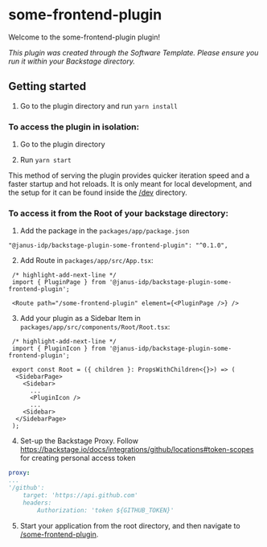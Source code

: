 # some-frontend-plugin

Welcome to the some-frontend-plugin plugin!

_This plugin was created through the Software Template. Please ensure you run it within your Backstage directory._


## Getting started

1. Go to the plugin directory and run `yarn install`


### To access the plugin in isolation:

1. Go to the plugin directory

2. Run `yarn start`

This method of serving the plugin provides quicker iteration speed and a faster startup and hot reloads.
It is only meant for local development, and the setup for it can be found inside the [/dev](./dev) directory.


### To access it from the Root of your backstage directory:


1. Add the package in the `packages/app/package.json`

  ```
  "@janus-idp/backstage-plugin-some-frontend-plugin": "^0.1.0",
  ```


2. Add Route in `packages/app/src/App.tsx`:

  ```tsx title="packages/app/src/App.tsx"
   /* highlight-add-next-line */
   import { PluginPage } from '@janus-idp/backstage-plugin-some-frontend-plugin';

   <Route path="/some-frontend-plugin" element={<PluginPage />} />
   ```

3. Add your plugin as a Sidebar Item in `packages/app/src/components/Root/Root.tsx`:

  ```tsx title="packages/app/src/components/Root/Root.tsx"
   /* highlight-add-next-line */
   import { PluginIcon } from '@janus-idp/backstage-plugin-some-frontend-plugin';

   export const Root = ({ children }: PropsWithChildren<{}>) => (
    <SidebarPage>
      <Sidebar>
        ...
        <PluginIcon />
        ...
      <Sidebar>
    </SidebarPage>
   );
  ```

4. Set-up the Backstage Proxy. Follow https://backstage.io/docs/integrations/github/locations#token-scopes for creating personal access token

  ```yaml title="app-config.yaml"
  proxy:
  ...
  '/github':
      target: 'https://api.github.com'
      headers:
          Authorization: 'token ${GITHUB_TOKEN}' 
  ```

5. Start your application from the root directory, and then navigate to [/some-frontend-plugin](http://localhost:3000/some-frontend-plugin).
